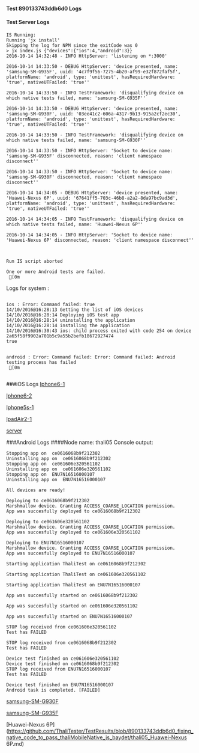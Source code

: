 #### Test 890133743ddb6d0 Logs

#### Test Server Logs
```
IS Running:
Running 'jx install'
Skipping the log for NPM since the exitCode was 0
> jx index.js {"devices":{"ios":4,"android":3}}
2016-10-14 14:32:48 - INFO HttpServer: 'listening on *:3000'

2016-10-14 14:33:50 - DEBUG HttpServer: 'device presented, name: 'samsung-SM-G935F', uuid: '4c7f9f56-7275-4b20-af99-e32f872faf5f', platformName: 'android', type: 'unittest', hasRequiredHardware: 'true', nativeUTFailed: 'true''

2016-10-14 14:33:50 - INFO TestFramework: 'disqualifying device on which native tests failed, name: 'samsung-SM-G935F''

2016-10-14 14:33:50 - DEBUG HttpServer: 'device presented, name: 'samsung-SM-G930F', uuid: '03ee41c2-606a-4317-9b13-915a2cf2ec30', platformName: 'android', type: 'unittest', hasRequiredHardware: 'true', nativeUTFailed: 'true''

2016-10-14 14:33:50 - INFO TestFramework: 'disqualifying device on which native tests failed, name: 'samsung-SM-G930F''

2016-10-14 14:33:50 - INFO HttpServer: 'Socket to device name: 'samsung-SM-G935F' disconnected, reason: 'client namespace disconnect''

2016-10-14 14:33:50 - INFO HttpServer: 'Socket to device name: 'samsung-SM-G930F' disconnected, reason: 'client namespace disconnect''

2016-10-14 14:34:05 - DEBUG HttpServer: 'device presented, name: 'Huawei-Nexus 6P', uuid: '67641ff5-703c-46b8-a2a2-8da97bc9ad3d', platformName: 'android', type: 'unittest', hasRequiredHardware: 'true', nativeUTFailed: 'true''

2016-10-14 14:34:05 - INFO TestFramework: 'disqualifying device on which native tests failed, name: 'Huawei-Nexus 6P''

2016-10-14 14:34:05 - INFO HttpServer: 'Socket to device name: 'Huawei-Nexus 6P' disconnected, reason: 'client namespace disconnect''


 
Run IS script aborted
 
One or more Android tests are failed.
 [0m

```


Logs for system : 
```

ios : Error: Command failed: true
14/10/2016@16:28:13 Getting the list of iOS devices 
14/10/2016@16:28:14 Deploying iOS test app 
14/10/2016@16:28:14 uninstalling the application 
14/10/2016@16:28:14 installing the application 
14/10/2016@16:30:43 ios: child process exited with code 254 on device 2a65f58f9902a701b5c9a55b2befb18672927474 
true


android : Error: Command failed: Error: Command failed: Android testing process has failed
 [0m


```
###iOS Logs
[Iphone6-1](https://github.com/ThaliTester/TestResults/blob/890133743ddb6d0_fixing_native_code_to_pass_thaliMobileNative_js_baydet/iOS_Iphone6-1.md)

[Iphone6-2](https://github.com/ThaliTester/TestResults/blob/890133743ddb6d0_fixing_native_code_to_pass_thaliMobileNative_js_baydet/iOS_Iphone6-2.md)

[Iphone5s-1](https://github.com/ThaliTester/TestResults/blob/890133743ddb6d0_fixing_native_code_to_pass_thaliMobileNative_js_baydet/iOS_Iphone5s-1.md)

[IpadAir2-1](https://github.com/ThaliTester/TestResults/blob/890133743ddb6d0_fixing_native_code_to_pass_thaliMobileNative_js_baydet/iOS_IpadAir2-1.md)

[server](https://github.com/ThaliTester/TestResults/blob/890133743ddb6d0_fixing_native_code_to_pass_thaliMobileNative_js_baydet/iOS_server.md)


###Android Logs
####Node name: thali05
Console output:
```
Stopping app on  ce0616068b9f212302
Uninstalling app on  ce0616068b9f212302
Stopping app on  ce061606e320561102
Uninstalling app on  ce061606e320561102
Stopping app on  ENU7N16516000107
Uninstalling app on  ENU7N16516000107

All devices are ready!

Deploying to ce0616068b9f212302
Marshmallow device. Granting ACCESS_COARSE_LOCATION permission.
App was succesfully deployed to ce0616068b9f212302

Deploying to ce061606e320561102
Marshmallow device. Granting ACCESS_COARSE_LOCATION permission.
App was succesfully deployed to ce061606e320561102

Deploying to ENU7N16516000107
Marshmallow device. Granting ACCESS_COARSE_LOCATION permission.
App was succesfully deployed to ENU7N16516000107

Starting application ThaliTest on ce0616068b9f212302

Starting application ThaliTest on ce061606e320561102

Starting application ThaliTest on ENU7N16516000107

App was succesfully started on ce0616068b9f212302

App was succesfully started on ce061606e320561102

App was succesfully started on ENU7N16516000107

STOP log received from ce061606e320561102
Test has FAILED

STOP log received from ce0616068b9f212302
Test has FAILED

Device test finished on ce061606e320561102 
Device test finished on ce0616068b9f212302 
STOP log received from ENU7N16516000107
Test has FAILED

Device test finished on ENU7N16516000107 
Android task is completed. [FAILED]
```
[samsung-SM-G930F](https://github.com/ThaliTester/TestResults/blob/890133743ddb6d0_fixing_native_code_to_pass_thaliMobileNative_js_baydet/thali05_samsung-SM-G930F.md)

[samsung-SM-G935F](https://github.com/ThaliTester/TestResults/blob/890133743ddb6d0_fixing_native_code_to_pass_thaliMobileNative_js_baydet/thali05_samsung-SM-G935F.md)

[Huawei-Nexus 6P](https://github.com/ThaliTester/TestResults/blob/890133743ddb6d0_fixing_native_code_to_pass_thaliMobileNative_js_baydet/thali05_Huawei-Nexus 6P.md)




